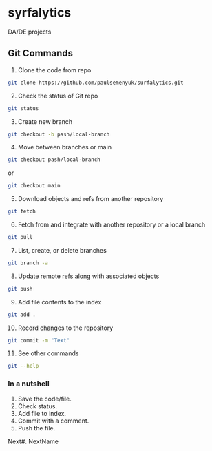 # syrfalytics
DA/DE projects

## Git Commands

1. Clone the code from repo

```bash
git clone https://github.com/paulsemenyuk/surfalytics.git
```

2. Check the status of Git repo

```bash
git status
```

3. Create new branch

```bash
git checkout -b pash/local-branch
```

4. Move between branches or main

```bash
git checkout pash/local-branch
```
  or

```bash
git checkout main
```

5. Download objects and refs from another repository

```bash
git fetch
```

6. Fetch from and integrate with another repository or a local branch

```bash
git pull
```

7. List, create, or delete branches

```bash
git branch -a
```

8. Update remote refs along with associated objects

```bash
git push
```

9. Add file contents to the index

```bash
git add .
```

10. Record changes to the repository

```bash
git commit -m "Text"
```

11. See other commands

```bash
git --help
```

### In a nutshell
1. Save the code/file.
2. Check status.
3. Add file to index.
4. Commit with a comment.
5. Push the file.

Next#. NextName

```bash

```
```
